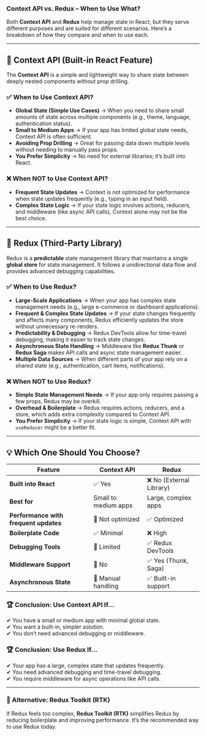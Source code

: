 ### **Context API vs. Redux – When to Use What?**

Both **Context API** and **Redux** help manage state in React, but they serve different purposes and are suited for different scenarios. Here’s a breakdown of how they compare and when to use each.

---

## **🔹 Context API** (Built-in React Feature)

The **Context API** is a simple and lightweight way to share state between deeply nested components without prop drilling.

### **✅ When to Use Context API?**

- **Global State (Simple Use Cases)** → When you need to share small amounts of state across multiple components (e.g., theme, language, authentication status).
- **Small to Medium Apps** → If your app has limited global state needs, Context API is often sufficient.
- **Avoiding Prop Drilling** → Great for passing data down multiple levels without needing to manually pass props.
- **You Prefer Simplicity** → No need for external libraries; it’s built into React.

### **❌ When NOT to Use Context API?**

- **Frequent State Updates** → Context is not optimized for performance when state updates frequently (e.g., typing in an input field).
- **Complex State Logic** → If your state logic involves actions, reducers, and middleware (like async API calls), Context alone may not be the best choice.

---

## **🔹 Redux** (Third-Party Library)

Redux is a **predictable** state management library that maintains a single **global store** for state management. It follows a unidirectional data flow and provides advanced debugging capabilities.

### **✅ When to Use Redux?**

- **Large-Scale Applications** → When your app has complex state management needs (e.g., large e-commerce or dashboard applications).
- **Frequent & Complex State Updates** → If your state changes frequently and affects many components, Redux efficiently updates the store without unnecessary re-renders.
- **Predictability & Debugging** → Redux DevTools allow for time-travel debugging, making it easier to track state changes.
- **Asynchronous State Handling** → Middleware like **Redux Thunk** or **Redux Saga** makes API calls and async state management easier.
- **Multiple Data Sources** → When different parts of your app rely on a shared state (e.g., authentication, cart items, notifications).

### **❌ When NOT to Use Redux?**

- **Simple State Management Needs** → If your app only requires passing a few props, Redux may be overkill.
- **Overhead & Boilerplate** → Redux requires actions, reducers, and a store, which adds extra complexity compared to Context API.
- **You Prefer Simplicity** → If your state logic is simple, Context API with `useReducer` might be a better fit.

---

## **💡 Which One Should You Choose?**

| Feature                               | Context API          | Redux                    |
| ------------------------------------- | -------------------- | ------------------------ |
| **Built into React**                  | ✅ Yes               | ❌ No (External Library) |
| **Best for**                          | Small to medium apps | Large, complex apps      |
| **Performance with frequent updates** | 🚫 Not optimized     | ✅ Optimized             |
| **Boilerplate Code**                  | ✅ Minimal           | ❌ High                  |
| **Debugging Tools**                   | 🚫 Limited           | ✅ Redux DevTools        |
| **Middleware Support**                | 🚫 No                | ✅ Yes (Thunk, Saga)     |
| **Asynchronous State**                | 🚫 Manual handling   | ✅ Built-in support      |

### **🏆 Conclusion: Use Context API If…**

✔ You have a small or medium app with minimal global state.  
✔ You want a built-in, simpler solution.  
✔ You don’t need advanced debugging or middleware.

### **🏆 Conclusion: Use Redux If…**

✔ Your app has a large, complex state that updates frequently.  
✔ You need advanced debugging and time-travel debugging.  
✔ You require middleware for async operations like API calls.

---

### **🚀 Alternative: Redux Toolkit (RTK)**

If Redux feels too complex, **Redux Toolkit (RTK)** simplifies Redux by reducing boilerplate and improving performance. It’s the recommended way to use Redux today.

